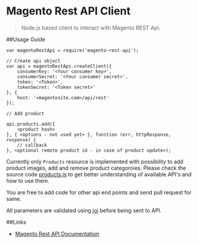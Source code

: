 Magento Rest API Client
=====

> Node.js based client to interact with Magento REST Api.

##Usage Guide

    var magentoRestApi = require('magento-rest-api');

    // Create api object
    var api = magentoRestApi.createClient({
        consumerKey: '<Your consumer key>',
        consumerSecret: '<Your consumer secret>',
        token: '<Token>',
        tokenSecret: '<Token secret>'
    }, {
        host: '<magentosite.com>/api/rest'
    });

    // Add product

    api.products.add({
        <product hash>
    }, { <options - not used yet> }, function (err, httpResponse, response) {
        // callback
    }, <optional remote product id - in case of product update>);

Currently only `Products` resource is implemented with possibility to add product images, add and remove product categoroies. Please check the source code [products.js](https://github.com/sandeepjain/magento-rest-api/blob/master/products.js) to get better understanding of available API's and how to use them. 

You are free to add code for other api end points and send pull request for same.

All parameters are validated using [joi](https://github.com/hapijs/joi) before being sent to API.

##Links

- [Magento Rest API Documentation](http://www.magentocommerce.com/api/rest/introduction.html)
